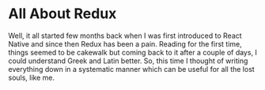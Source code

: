 # All About Redux

Well, it all started few months back when I was first introduced to React Native and since then Redux has been a pain. Reading for the first time, things seemed to be cakewalk but coming back to it after a couple of days, I could understand Greek and Latin better. So, this time I thought of writing everything down in a systematic manner which can be useful for all the lost souls, like me.


<!--stackedit_data:
eyJoaXN0b3J5IjpbLTg1ODE0Njk2Nl19
-->